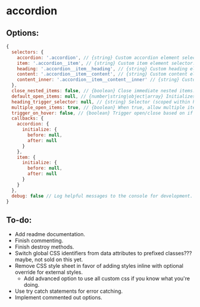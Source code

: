 # accordion
## Options:
```js
{
  selectors: {
    accordion: '.accordion', // {string} Custom accordion element selector.
    item: '.accordion__item', // {string} Custom item element selector.
    heading: '.accordion__item__heading', // {string} Custom heading element selector.
    content: '.accordion__item__content', // {string} Custom content element selector.
    content_inner: '.accordion__item__content__inner' // {string} Custom content inner element selector.
  },
  close_nested_items: false, // {boolean} Close immediate nested items. Can chain down levels depending on nested options.
  default_open_items: null, // {number|string|object|array} Initializes item(s) to default open by default.
  heading_trigger_selector: null, // {string} Selector (scoped within heading) to trigger item open/close, rather than entire heading element.
  multiple_open_items: true, // {boolean} When true, allow multiple items to be open at the same time.
  trigger_on_hover: false, // {boolean} Trigger open/close based on if the cursor is hovered over the item.
  callbacks: {
    accordion: {
      initialize: {
        before: null,
        after: null
      }
    },
    item: {
      initialize: {
        before: null,
        after: null
      }
    }
  },
  debug: false // Log helpful messages to the console for development.
}
````
## To-do:
* Add readme documentation.
* Finish commenting.
* Finish destroy methods.
* Switch global CSS identifiers from data attributes to prefixed classes??? maybe, not sold on this yet.
* Remove CSS style sheet in favor of adding styles inline with optional override for external styles.
	* Add advanced option to use all custom css if you know what you're doing.
* Use try catch statements for error catching.
* Implement commented out options.